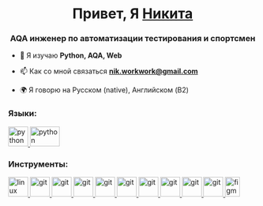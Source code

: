 <h1 align="center">Привет, Я <a href="https://github.com/NIKITSTAR" target="_blank">Никита</a> </h1>
<h3 align="center">AQA инженер по автоматизации тестирования и спортсмен</h3>


- 🌱 Я изучаю **Python, AQA, Web**

- 📫 Как со мной связаться **nik.workwork@gmail.com**

- 🌍 Я говорю на Русском (native), Английском (B2)


### Языки:
<p align="left">
<a href="https://www.python.org" target="_blank" rel="noreferrer"> <img src="https://cdn.jsdelivr.net/gh/devicons/devicon@latest/icons/python/python-original-wordmark.svg" alt="python" width="40" height="40"/> </a> 
<a href="https://html.spec.whatwg.org/" target="_blank" rel="noreferrer"> <img src="https://cdn.jsdelivr.net/gh/devicons/devicon@latest/icons/html5/html5-original-wordmark.svg" alt="python" width="60" height="40"/> </a> 
</p>

### Инструменты:
<p align="left"> 
<a href="https://www.jenkins.io/" target="_blank" rel="noreferrer"> <img src="https://cdn.jsdelivr.net/gh/devicons/devicon@latest/icons/jenkins/jenkins-original.svg" alt="linux" width="40" height="40"/> </a> 
<a href="https://www.elastic.co/kibana" target="_blank" rel="noreferrer"> <img src="https://cdn.jsdelivr.net/gh/devicons/devicon@latest/icons/kibana/kibana-original-wordmark.svg" alt="git" width="40" height="40"/> </a> 
<a href="https://git-scm.com/" target="_blank" rel="noreferrer"> <img src="https://avatars.githubusercontent.com/u/5879127?s=280&v=4" alt="git" width="40" height="40"/> </a> 
<a href="https://www.jetbrains.com/pycharm/" target="_blank" rel="noreferrer"> <img src="https://cdn.jsdelivr.net/gh/devicons/devicon@latest/icons/pycharm/pycharm-original.svg" alt="git" width="40" height="40"/> </a> 
<a href="https://www.jetbrains.com/clion/" target="_blank" rel="noreferrer"> <img src="https://images.seeklogo.com/logo-png/48/2/playwright-logo-png_seeklogo-489584.png" alt="git" width="40" height="40"/> </a>
<a href="https://www.jetbrains.com/clion/" target="_blank" rel="noreferrer"> <img src="https://cdn.jsdelivr.net/gh/devicons/devicon@latest/icons/pytest/pytest-original-wordmark.svg" alt="git" width="40" height="40"/> </a> 
<a href="https://www.jetbrains.com/webstorm/" target="_blank" rel="noreferrer"> <img src="https://cdn.jsdelivr.net/gh/devicons/devicon@latest/icons/browserstack/browserstack-original-wordmark.svg" alt="git" width="40" height="40"/> </a> 
<a href="https://code.visualstudio.com/" target="_blank" rel="noreferrer"> <img src="https://miro.medium.com/v2/resize:fit:512/1*veyVRMIUAeMBxyLQA7hvrQ.png" alt="git" width="40" height="40"/> </a> 
<a href="https://jupyter.org/" target="_blank" rel="noreferrer"> <img src="https://cdn.jsdelivr.net/gh/devicons/devicon@latest/icons/postman/postman-original.svg" alt="git" width="40" height="40"/> </a> 
<a href="https://www.gitkraken.com/" target="_blank" rel="noreferrer"> <img src="https://cdn-icons-png.flaticon.com/512/136/136443.png" alt="git" width="40" height="40"/> </a> 
<a href="https://www.figma.com/" target="_blank" rel="noreferrer"> <img src="https://raw.githubusercontent.com/daniilshat/daniilshat/2d7eafe5250314b3d422c86b35de062e0f1f5178/icons/figma.svg" alt="figma" width="30" height="40"/> </a> 
</p>